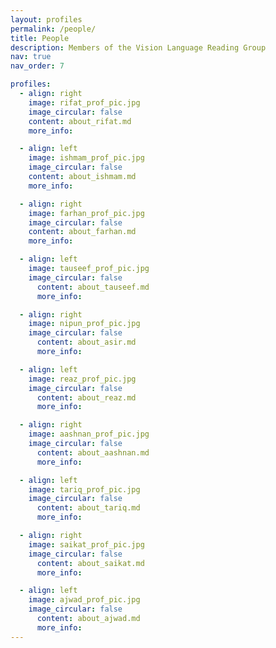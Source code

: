 ```yaml
---
layout: profiles
permalink: /people/
title: People
description: Members of the Vision Language Reading Group
nav: true
nav_order: 7

profiles:
  - align: right
    image: rifat_prof_pic.jpg
    image_circular: false
    content: about_rifat.md
    more_info: 

  - align: left
    image: ishmam_prof_pic.jpg
    image_circular: false
    content: about_ishmam.md
    more_info: 

  - align: right
    image: farhan_prof_pic.jpg
    image_circular: false
    content: about_farhan.md
    more_info: 

  - align: left
    image: tauseef_prof_pic.jpg
    image_circular: false
      content: about_tauseef.md
      more_info: 

  - align: right
    image: nipun_prof_pic.jpg
    image_circular: false
      content: about_asir.md
      more_info: 

  - align: left
    image: reaz_prof_pic.jpg
    image_circular: false
      content: about_reaz.md
      more_info: 

  - align: right
    image: aashnan_prof_pic.jpg
    image_circular: false
      content: about_aashnan.md
      more_info: 

  - align: left
    image: tariq_prof_pic.jpg
    image_circular: false
      content: about_tariq.md
      more_info: 

  - align: right
    image: saikat_prof_pic.jpg
    image_circular: false
      content: about_saikat.md
      more_info: 

  - align: left
    image: ajwad_prof_pic.jpg
    image_circular: false
      content: about_ajwad.md
      more_info: 
---
```

